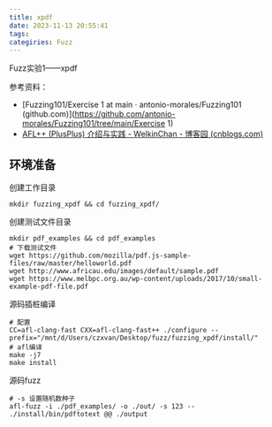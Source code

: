 ```yaml
---
title: xpdf
date: 2023-11-13 20:55:41
tags:
categiries: Fuzz
---
```


Fuzz实验1——xpdf

参考资料：

- [Fuzzing101/Exercise 1 at main · antonio-morales/Fuzzing101 (github.com)](https://github.com/antonio-morales/Fuzzing101/tree/main/Exercise 1)
- [AFL++ (PlusPlus) 介绍与实践 - WelkinChan - 博客园 (cnblogs.com)](https://www.cnblogs.com/welkinchan/p/15930226.html#一afl简介)

<!-- more -->

## 环境准备

创建工作目录

```
mkdir fuzzing_xpdf && cd fuzzing_xpdf/
```

创建测试文件目录

```shell
mkdir pdf_examples && cd pdf_examples
# 下载测试文件
wget https://github.com/mozilla/pdf.js-sample-files/raw/master/helloworld.pdf
wget http://www.africau.edu/images/default/sample.pdf
wget https://www.melbpc.org.au/wp-content/uploads/2017/10/small-example-pdf-file.pdf
```

源码插桩编译

```shell
# 配置
CC=afl-clang-fast CXX=afl-clang-fast++ ./configure --prefix="/mnt/d/Users/czxvan/Desktop/fuzz/fuzzing_xpdf/install/"
# afl编译
make -j7
make install
```

源码fuzz

```shell
# -s 设置随机数种子
afl-fuzz -i ./pdf_examples/ -o ./out/ -s 123 -- ./install/bin/pdftotext @@ ./output
```

